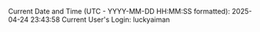 Current Date and Time (UTC - YYYY-MM-DD HH:MM:SS formatted): 2025-04-24 23:43:58
Current User's Login: luckyaiman
